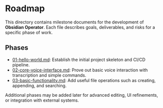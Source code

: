 # Roadmap

This directory contains milestone documents for the development of **Obsidian Operator**.
Each file describes goals, deliverables, and risks for a specific phase of work.

## Phases

- [01-hello-world.md](./01-hello-world.md):
  Establish the initial project skeleton and CI/CD pipeline.
- [02-core-voice-interface.md](./02-core-voice-interface.md):
  Prove out basic voice interaction with transcription and simple commands.
- [03-basic-functionality.md](./03-basic-functionality.md):
  Add useful file operations such as creating, appending, and searching.

Additional phases may be added later for advanced editing, UI refinements, or integration with external systems.
